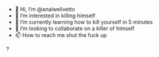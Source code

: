 - 👋 Hi, I’m @analwellvetto
- 👀 I’m interested in killing himself
- 🌱 I’m currently learning how to kill yourself in 5 minutes
- 💞️ I’m looking to collaborate on a killer of himself 
- 📫 How to reach me shut the fuck up

?

